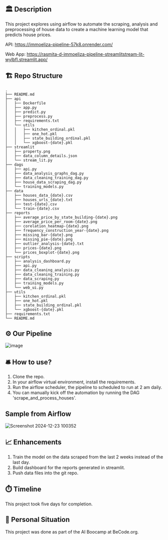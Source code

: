 ## :classical_building: Description

This project explores using airflow to automate the scraping, analysis and preprocessing of house data to create a machine learning model that predicts house prices.

API: https://immoeliza-pipeline-57k8.onrender.com/

Web App: https://rasmita-d-immoeliza-pipeline-streamlitstream-lit-wylbfl.streamlit.app/

##	:building_construction: Repo Structure
```
.
├── README.md
├── api
│   ├── Dockerfile
│   ├── app.py
│   ├── predict.py
│   ├── preprocess.py
│   ├── requirements.txt
│   └── utils
│   │   ├── kitchen_ordinal.pkl
│   │   ├── one_hot.pkl
│   │   ├── state_building_ordinal.pkl
│   │   └── xgboost-{date}.pkl
├── streamlit
│   ├── property.png
│   ├── data_column_details.json
│   └── stream_lit.py
├── dags
│   ├── api.py
│   ├── data_analysis_graphs_dag.py
│   ├── data_cleaning_training_dag.py
│   ├── house_data_scraping_dag.py
│   └── training_models.py
├── data
│   ├── houses_data_{date}.csv
│   ├── houses_urls_{date}.txt
│   ├── test-{date}.csv
│   └── train-{date}.csv
├── reports
│   ├── average_price_by_state_building-{date}.png
│   ├── average_price_per_room-{date}.png
│   ├── corelation_heatmap-{date}.png
│   ├── frequency_construction_year-{date}.png
│   ├── missing_bar-{date}.png
│   ├── missing_pie-{date}.png
│   ├── outlier_analysis-{date}.txt
│   ├── prices-{date}.png
│   └── prices_boxplot-{date}.png
├── scripts
│   ├── analysis_dashboard.py
│   ├── api.py
│   ├── data_cleaning_analysis.py
│   ├── data_cleaning_training.py
│   ├── data_scraping.py
│   ├── training_models.py
│   └── web_ui.py
├── utils
│   ├── kitchen_ordinal.pkl
│   ├── one_hot.pkl
│   ├── state_building_ordinal.pkl
│   └── xgboost-{date}.pkl
├── requirements.txt
└── README.md
```

## 	:gear: Our Pipeline
![image](https://github.com/user-attachments/assets/f1e64bd0-00a3-43f1-9bd8-8589f4d6aaf3)

## 🛎️ How to use?

1. Clone the repo.
2. In your airflow virtual environment, install the requirements.
3. Run the airflow scheduler, the pipeline to scheduled to run at 2 am daily.
4. You can manually kick off the automation by running the DAG 'scrape_and_process_houses'.

## Sample from Airflow
![Screenshot 2024-12-23 100352](https://github.com/user-attachments/assets/2121237f-0091-45e8-a8fa-8c1c37c0386c)


## :chart_with_upwards_trend: Enhancements
1. Train the model on the data scraped from the last 2 weeks instead of the last day.
2. Build dashboard for the reports generated in streamlit.
3. Push data files into the git repo.


## ⏱️ Timeline

This project took five days for completion.

## 📌 Personal Situation
This project was done as part of the AI Boocamp at BeCode.org. 


